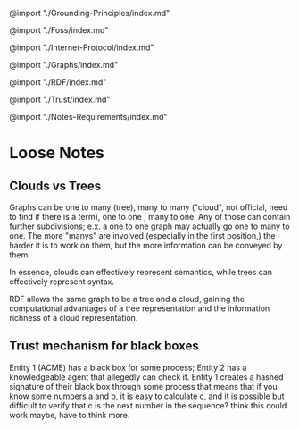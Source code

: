 @import "./Grounding-Principles/index.md"

@import "./Foss/index.md"

@import "./Internet-Protocol/index.md"

@import "./Graphs/index.md"

@import "./RDF/index.md"

@import "./Trust/index.md"


@import "./Notes-Requirements/index.md"


# Loose Notes
 
## Clouds vs Trees
Graphs can be one to many (tree), many to many ("cloud", not official, need to find if there is a term), one to one , many to one. Any of those can contain further subdivisions; e.x. a one to one graph may actually go one to many to one. The more "manys" are involved (especially in the first position,) the harder it is to work on them, but the more information can be conveyed by them. 

In essence, clouds can effectively represent semantics, while trees can effectively represent syntax.

RDF allows the same graph to be a tree and a cloud, gaining the computational advantages of a tree representation and the information richness of a cloud representation.


## Trust mechanism for black boxes
Entity 1 (ACME) has a black box for some process; Entity 2 has a knowledgeable agent that allegedly can check it. Entity 1 creates a hashed signature of their black box through some process that means that if you know some numbers a and b, it is easy to calculate c, and it is possible but difficult to verify that c is the next number in the sequence? think this could work maybe, have to think more.

